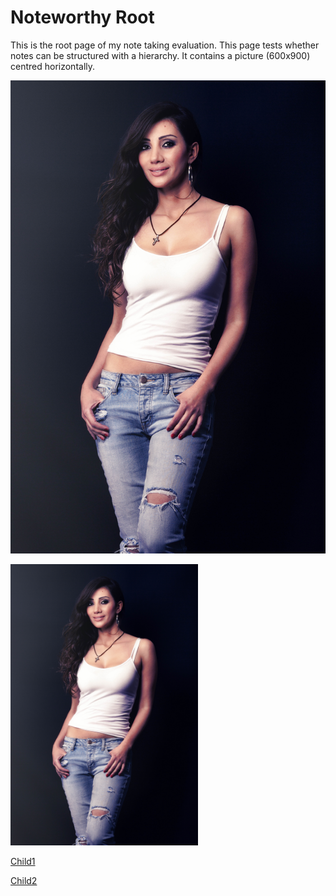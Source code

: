 # Noteworthy Root

This is the root page of my note taking evaluation. This page tests whether notes can be structured with a hierarchy. It contains a picture (600x900) centred horizontally.

![](images/ModelFull.jpg)

<img src="images/ModelFull.jpg" width=300>

[Child1](Child1.md)

[Child2](Child2.md)